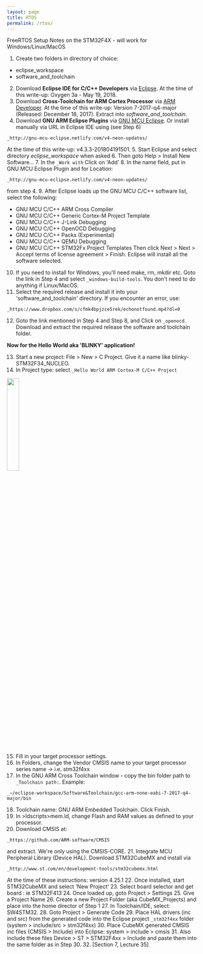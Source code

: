 ```yaml
---
layout: page
title: RTOS
permalink: /rtos/
---
```


FreeRTOS Setup Notes on the STM32F4X - will work for Windows/Linux/MacOS

1. Create two folders in directory of choice:
+ eclipse_workspace
+ software_and_toolchain
2. Download **Eclipse IDE for C/C++ Developers** via [Eclipse](http://www.eclipse.org). At the time of this write-up: Oxygen 3a - May 19, 2018.
3. Download **Cross-Toolchain for ARM Cortex Processor** via [ARM Developer](https://developer.arm.com/open-source/gnu-toolchain/gnu-rm/downloads). At the time of this write-up: Version 7-2017-q4-major (Released: December 18, 2017). Extract into _software_and_toolchain_.
4. Download **GNU ARM Eclipse Plugins** via [GNU MCU Eclipse](https://github.com/gnu-mcu-eclipse). Or install manually via URL in Eclipse IDE using (see Step 6)

`_http://gnu-mcu-eclipse.netlify.com/v4-neon-updates/`

At the time of this write-up: v4.3.3-201804191501.
5. Start Eclipse and select directory _eclipse_workspace_ when asked
6. Then goto Help > Install New Software...
7. In the `_Work with` Click on 'Add'
8. In the name field, put in GNU MCU Eclipse Plugin and for Location:

`_http://gnu-mcu-eclipse.netlify.com/v4-neon-updates/`

from step 4.
9. After Eclipse loads up the GNU MCU C/C++ software list, select the following:
- GNU MCU C/C++ ARM Cross Compiler
- GNU MCU C/C++ Generic Cortex-M Project Template
- GNU MCU C/C++ J-Link Debugging
- GNU MCU C/C++ OpenOCD Debugging
- GNU MCU C/C++ Packs (Experimental)
- GNU MCU C/C++ QEMU Debugging
- GNU MCU C/C++ STM32Fx Project Templates
Then click Next > Next > Accept terms of license agreement > Finish. Eclipse will install all the software selected.
10. If you need to install for Windows, you'll need make, rm, mkdir etc. Goto the link in Step 4 and select `_windows-build-tools`. You don't need to do anything if Linux/MacOS.
11. Select the required release and install it into your 'software_and_toolchain' directory. If you encounter an error, use:

`_https://www.dropbox.com/s/cfmk4bpjzce5rek/echonotfound.mp4?dl=0`

12. Goto the link mentioned in Step 4 and Step 8, and Click on `_openocd`. Download and extract the required release the software and toolchain folder.

**Now for the Hello World aka 'BLINKY' application!**

13. Start a new project: File > New > C Project. Give it a name like blinky-STM32F34_NUCLEO.
14. In Project type: select `_Hello World ARM Cortex-M C/C++ Project`

<img src="https://nxtpropulsion.github.io/assets/nocturnal.png" width="25%" height="25%">

15. Fill in your target processor settings.
16. In Folders, change the Vendor CMSIS name to your target processor series name -> i.e. stm32f4xx
17. In the GNU ARM Cross Toolchain window - copy the bin folder path to `_Toolchain path:`. Example:

`_~/eclipse-workspace/Software&Toolchain/gcc-arm-none-eabi-7-2017-q4-major/bin`

18. Toolchain name: GNU ARM Embedded Toolchain. Click Finish.
19. In >ldscripts>mem.ld, change Flash and RAM values as defined to your processor.
20. Download CMSIS at:

`_https://github.com/ARM-software/CMSIS`

and extract. We're only using the CMSIS-CORE.
21. Integrate MCU Peripheral Library (Device HAL). Download STM32CubeMX and install via

`_http://www.st.com/en/development-tools/stm32cubemx.html`

At the time of these instructions: version 4.25.1
22. Once installed, start STM32CubeMX and select 'New Project'
23. Select board selector and get board : ie STM32F413
24. Once loaded up, goto Project > Settings
25. Give a Project Name
26. Create a new Project Folder (aka CubeMX_Projects) and place into the home director of Step 1
27. In Toolchain/IDE, select: SW4STM32.
28. Goto Project > Generate Code
29. Place HAL drivers (inc and src) from the generated code into the Eclipse project `_stm32f4xx` folder (system > include/src > stm32f4xx)
30. Place CubeMX generated CMSIS inc files (CMSIS > Include) into Eclipse: system > include > cmsis
31. Also include these files Device > ST > STM32F4xx > Include and paste them into the same folder as in Step 30.
32. [Section 7, Lecture 35]

[jekyll-organization]: https://github.com/jekyll
